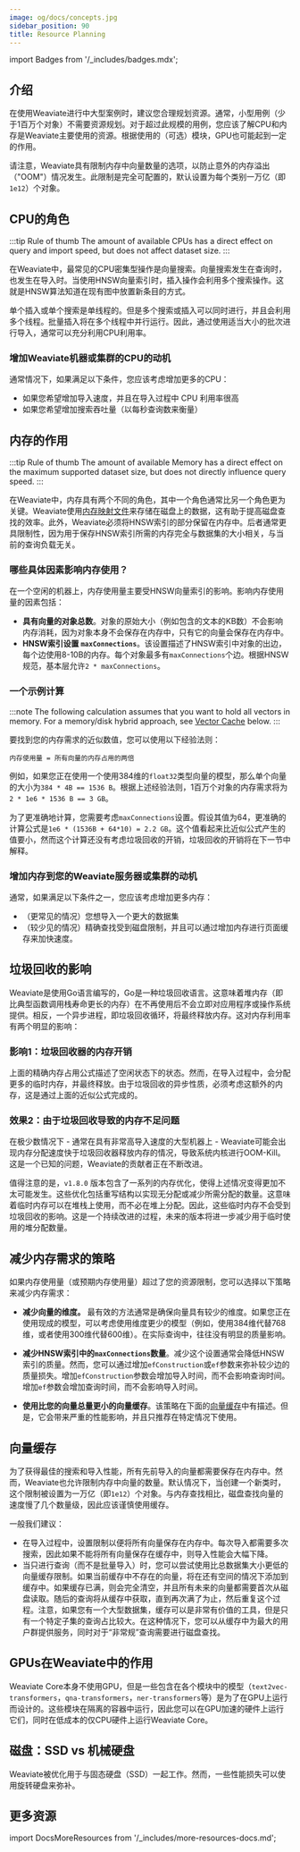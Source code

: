 ```yaml
---
image: og/docs/concepts.jpg
sidebar_position: 90
title: Resource Planning
---
```


import Badges from '/_includes/badges.mdx';

<Badges/>

## 介绍

在使用Weaviate进行中大型案例时，建议您合理规划资源。通常，小型用例（少于1百万个对象）不需要资源规划。对于超过此规模的用例，您应该了解CPU和内存是Weaviate主要使用的资源。根据使用的（可选）模块，GPU也可能起到一定的作用。

请注意，Weaviate具有限制内存中向量数量的选项，以防止意外的内存溢出（"OOM"）情况发生。此限制是完全可配置的，默认设置为每个类别一万亿（即`1e12`）个对象。

## CPU的角色

:::tip Rule of thumb
The amount of available CPUs has a direct effect on query and import speed, but does not affect dataset size.
:::

在Weaviate中，最常见的CPU密集型操作是向量搜索。向量搜索发生在查询时，也发生在导入时。当使用HNSW向量索引时，插入操作会利用多个搜索操作。这就是HNSW算法知道在现有图中放置新条目的方式。

单个插入或单个搜索是单线程的。但是多个搜索或插入可以同时进行，并且会利用多个线程。批量插入将在多个线程中并行运行。因此，通过使用适当大小的批次进行导入，通常可以充分利用CPU利用率。

### 增加Weaviate机器或集群的CPU的动机

通常情况下，如果满足以下条件，您应该考虑增加更多的CPU：
- 如果您希望增加导入速度，并且在导入过程中 CPU 利用率很高
- 如果您希望增加搜索吞吐量（以每秒查询数来衡量）

## 内存的作用

:::tip Rule of thumb
The amount of available Memory has a direct effect on the maximum supported dataset size, but does not directly influence query speed.
:::

在Weaviate中，内存具有两个不同的角色，其中一个角色通常比另一个角色更为关键。Weaviate使用[内存映射文件](https://en.wikipedia.org/wiki/Memory-mapped_file)来存储在磁盘上的数据，这有助于提高磁盘查找的效率。此外，Weaviate必须将HNSW索引的部分保留在内存中。后者通常更具限制性，因为用于保存HNSW索引所需的内存完全与数据集的大小相关，与当前的查询负载无关。

### 哪些具体因素影响内存使用？

在一个空闲的机器上，内存使用量主要受HNSW向量索引的影响。影响内存使用量的因素包括：

- **具有向量的对象总数**。对象的原始大小（例如包含的文本的KB数）不会影响内存消耗，因为对象本身不会保存在内存中，只有它的向量会保存在内存中。
- **HNSW索引设置 `maxConnections`**。该设置描述了HNSW索引中对象的出边，每个边使用8-10B的内存。每个对象最多有`maxConnections`个边。根据HNSW规范，基本层允许`2 * maxConnections`。

### 一个示例计算

:::note
The following calculation assumes that you want to hold all vectors in memory. For a memory/disk hybrid approach, see [Vector Cache](#vector-cache) below.
:::

要找到您的内存需求的近似数值，您可以使用以下经验法则：

`内存使用量 = 所有向量的内存占用的两倍`

例如，如果您正在使用一个使用384维的`float32`类型向量的模型，那么单个向量的大小为`384 * 4B == 1536 B`。根据上述经验法则，1百万个对象的内存需求将为`2 * 1e6 * 1536 B == 3 GB`。

为了更准确地计算，您需要考虑`maxConnections`设置。假设其值为64，更准确的计算公式是`1e6 * (1536B + 64*10) = 2.2 GB`。这个值看起来比近似公式产生的值要小，然而这个计算还没有考虑垃圾回收的开销，垃圾回收的开销将在下一节中解释。

### 增加内存到您的Weaviate服务器或集群的动机

通常，如果满足以下条件之一，您应该考虑增加更多内存：
- （更常见的情况）您想导入一个更大的数据集
- （较少见的情况）精确查找受到磁盘限制，并且可以通过增加内存进行页面缓存来加快速度。

## 垃圾回收的影响

Weaviate是使用Go语言编写的，Go是一种垃圾回收语言。这意味着堆内存（即比典型函数调用栈寿命更长的内存）在不再使用后不会立即对应用程序或操作系统提供。相反，一个异步进程，即垃圾回收循环，将最终释放内存。这对内存利用率有两个明显的影响：

### 影响1：垃圾回收器的内存开销
上面的精确内存占用公式描述了空闲状态下的状态。然而，在导入过程中，会分配更多的临时内存，并最终释放。由于垃圾回收的异步性质，必须考虑这额外的内存，这是通过上面的近似公式完成的。

### 效果2：由于垃圾回收导致的内存不足问题
在极少数情况下 - 通常在具有非常高导入速度的大型机器上 - Weaviate可能会出现内存分配速度快于垃圾回收器释放内存的情况，导致系统内核进行OOM-Kill。这是一个已知的问题，Weaviate的贡献者正在不断改进。

值得注意的是，`v1.8.0` 版本包含了一系列的内存优化，使得上述情况变得更加不太可能发生。这些优化包括重写结构以实现无分配或减少所需分配的数量。这意味着临时内存可以在堆栈上使用，而不必在堆上分配。因此，这些临时内存不会受到垃圾回收的影响。这是一个持续改进的过程，未来的版本将进一步减少用于临时使用的堆分配数量。

## 减少内存需求的策略

如果内存使用量（或预期内存使用量）超过了您的资源限制，您可以选择以下策略来减少内存需求：

- **减少向量的维度。** 最有效的方法通常是确保向量具有较少的维度。如果您正在使用现成的模型，可以考虑使用维度更少的模型（例如，使用384维代替768维，或者使用300维代替600维）。在实际查询中，往往没有明显的质量影响。

- **减少HNSW索引中的`maxConnections`数量**。减少这个设置通常会降低HNSW索引的质量。然而，您可以通过增加`efConstruction`或`ef`参数来弥补较少边的质量损失。增加`efConstruction`参数会增加导入时间，而不会影响查询时间。增加`ef`参数会增加查询时间，而不会影响导入时间。

- **使用比您的向量总量更小的向量缓存**。该策略在下面的[向量缓存](#vector-cache)中有描述。但是，它会带来严重的性能影响，并且只推荐在特定情况下使用。

## 向量缓存

为了获得最佳的搜索和导入性能，所有先前导入的向量都需要保存在内存中。然而，Weaviate也允许限制内存中向量的数量。默认情况下，当创建一个新类时，这个限制被设置为一万亿（即`1e12`）个对象。与内存查找相比，磁盘查找向量的速度慢了几个数量级，因此应该谨慎使用缓存。

一般我们建议：
- 在导入过程中，设置限制以便将所有向量保存在内存中。每次导入都需要多次搜索，因此如果不能将所有向量保存在缓存中，则导入性能会大幅下降。
- 当只进行查询（而不是批量导入）时，您可以尝试使用比总数据集大小更低的向量缓存限制。如果当前缓存中不存在的向量，将在还有空间的情况下添加到缓存中。如果缓存已满，则会完全清空，并且所有未来的向量都需要首次从磁盘读取。随后的查询将从缓存中获取，直到再次满了为止，然后重复这个过程。注意，如果您有一个大型数据集，缓存可以是非常有价值的工具，但是只有一个特定子集的查询占比较大。在这种情况下，您可以从缓存中为最大的用户群提供服务，同时对于“非常规”查询需要进行磁盘查找。

## GPUs在Weaviate中的作用

Weaviate Core本身不使用GPU，但是一些包含在各个模块中的模型（`text2vec-transformers`，`qna-transformers`，`ner-transformers`等）是为了在GPU上运行而设计的。这些模块在隔离的容器中运行，因此您可以在GPU加速的硬件上运行它们，同时在低成本的仅CPU硬件上运行Weaviate Core。

## 磁盘：SSD vs 机械硬盘

Weaviate被优化用于与固态硬盘（SSD）一起工作。然而，一些性能损失可以使用旋转硬盘来弥补。

## 更多资源

import DocsMoreResources from '/_includes/more-resources-docs.md';

<DocsMoreResources />